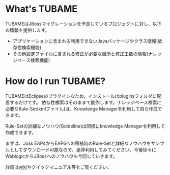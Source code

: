 What's TUBAME
==============

TUBAMEはJBossマイグレーションを予定しているプロジェクトに対し、以下の情報を提供します。  
* アプリケーションに含まれる利用できないJavaパッケージやクラス情報(依存性検索機能)
* その他設定ファイルに含まれる修正が必要な箇所と修正工数の情報(ナレッジベース検索機能)

How do I run TUBAME?
==============
TUBAMEはEclipseのプラグインなため、インストールはpluginsフォルダに配置するだけです。
依存性検索はそのままで動作します。ナレッジベース検索に必要なRule-Set(xmlファイル)は、Knowledge Managerを利用して自ら作成できます。

Rule-Setの詳細なノウハウ(Guideline)は同様にknowledge Managerを利用して作成できます。

まずは、Joss EAP4からEAP6への移植時のRule-Setと詳細なノウハウをサンプルとしてダウンロード可能なので、是非利用してみてください。今後徐々にWeblogicからJBossへのノウハウも今回していきます。

詳細は[wiki](https://github.com/TUBAME/migration-tool/wiki)やクイックマニュアル等をご覧ください。
